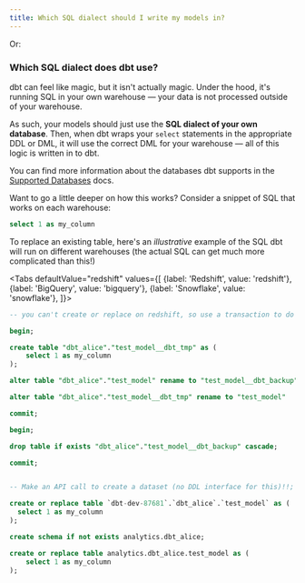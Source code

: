 ```yaml
---
title: Which SQL dialect should I write my models in?
---
```

Or:
### Which SQL dialect does dbt use?

dbt can feel like magic, but it isn't actually magic. Under the hood, it's running SQL in your own warehouse — your data is not processed outside of your warehouse.

As such, your models should just use the **SQL dialect of your own database**. Then, when dbt wraps your `select` statements in the appropriate DDL or DML, it will use the correct DML for your warehouse — all of this logic is written in to dbt.

You can find more information about the databases dbt supports in the [Supported Databases](supported-databases) docs.

Want to go a little deeper on how this works? Consider a snippet of SQL that works on each warehouse:

<File name='models/test_model.sql'>

```sql
select 1 as my_column

```

</File>

To replace an existing table, here's an _illustrative_ example of the SQL dbt will run on different warehouses (the actual SQL can get much more complicated than this!)

<Tabs
  defaultValue="redshift"
  values={[
    {label: 'Redshift', value: 'redshift'},
    {label: 'BigQuery', value: 'bigquery'},
    {label: 'Snowflake', value: 'snowflake'},
  ]}>
  <TabItem value="redshift">

```sql
-- you can't create or replace on redshift, so use a transaction to do this in an atomic way

begin;

create table "dbt_alice"."test_model__dbt_tmp" as (
    select 1 as my_column
);

alter table "dbt_alice"."test_model" rename to "test_model__dbt_backup";

alter table "dbt_alice"."test_model__dbt_tmp" rename to "test_model"

commit;

begin;

drop table if exists "dbt_alice"."test_model__dbt_backup" cascade;

commit;
```

  </TabItem>

  <TabItem value="bigquery">

```sql

-- Make an API call to create a dataset (no DDL interface for this)!!;

create or replace table `dbt-dev-87681`.`dbt_alice`.`test_model` as (
  select 1 as my_column
);
```

  </TabItem>

  <TabItem value="snowflake">

```sql
create schema if not exists analytics.dbt_alice;

create or replace table analytics.dbt_alice.test_model as (
    select 1 as my_column
);
```

  </TabItem>
</Tabs>
